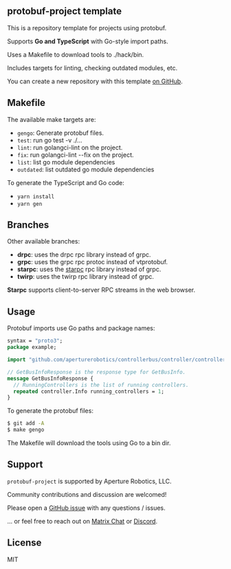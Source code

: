 ## protobuf-project template

This is a repository template for projects using protobuf.

Supports **Go and TypeScript** with Go-style import paths.

Uses a Makefile to download tools to ./hack/bin.

Includes targets for linting, checking outdated modules, etc.

You can create a new repository with this template [on GitHub].

[on GitHub]: https://github.com/aperturerobotics/protobuf-project

## Makefile

The available make targets are:

 - `gengo`: Generate protobuf files.
 - `test`: run go test -v ./...
 - `lint`: run golangci-lint on the project.
 - `fix`: run golangci-lint --fix on the project.
 - `list`: list go module dependencies
 - `outdated`: list outdated go module dependencies
 
To generate the TypeScript and Go code:

 - `yarn install`
 - `yarn gen`

## Branches

Other available branches:

 - **drpc**: uses the drpc rpc library instead of grpc.
 - **grpc**: uses the grpc rpc protoc instead of vtprotobuf.
 - **starpc**: uses the [starpc] rpc library instead of grpc.
 - **twirp**: uses the twirp rpc library instead of grpc.
 
[starpc]: https://github.com/aperturerobotics/starpc

**Starpc** supports client-to-server RPC streams in the web browser.

## Usage

Protobuf imports use Go paths and package names:

```protobuf
syntax = "proto3";
package example;

import "github.com/aperturerobotics/controllerbus/controller/controller.proto";

// GetBusInfoResponse is the response type for GetBusInfo.
message GetBusInfoResponse {
  // RunningControllers is the list of running controllers.
  repeated controller.Info running_controllers = 1;
}
```

To generate the protobuf files:

```bash
$ git add -A
$ make gengo
```

The Makefile will download the tools using Go to a bin dir.

## Support

`protobuf-project` is supported by Aperture Robotics, LLC.

Community contributions and discussion are welcomed!

Please open a [GitHub issue] with any questions / issues.

[GitHub issue]: https://github.com/aperturerobotics/protobuf-project/issues/new

... or feel free to reach out on [Matrix Chat] or [Discord].

[Discord]: https://discord.gg/KJutMESRsT
[Matrix Chat]: https://matrix.to/#/#aperturerobotics:matrix.org

## License

MIT
